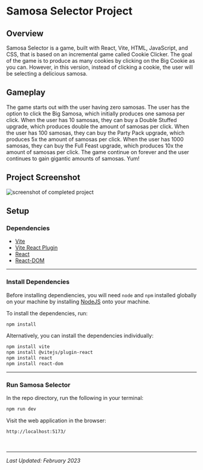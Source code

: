 # Samosa Selector Project

## Overview

Samosa Selector is a game, built with React, Vite, HTML, JavaScript, and CSS, that is based on an incremental game called Cookie Clicker. The goal of the game is to produce as many cookies by clicking on the Big Cookie as you can. However, in this version, instead of clicking a cookie, the user will be selecting a delicious samosa.



## Gameplay

The game starts out with the user having zero samosas. The user has the option to click the Big Samosa, which initially produces one samosa per click. When the user has 10 samosas, they can buy a Double Stuffed upgrade, which produces double the amount of samosas per click. When the user has 100 samosas, they can buy the Party Pack upgrade, which produces 5x the amount of samosas per click. When the user has 1000 samosas, they can buy the Full Feast upgrade, which produces 10x the amount of samosas per click. The game continue on forever and the user continues to gain gigantic amounts of samosas. Yum!


## Project Screenshot

![screenshot of completed project](http://g.recordit.co/1QAxMaxwBI.gif)

## Setup

### Dependencies

* [Vite](https://www.npmjs.com/package/vite)
* [Vite React Plugin](https://www.npmjs.com/package/@vitejs/plugin-react)
* [React](https://www.npmjs.com/package/react)
* [React-DOM](https://www.npmjs.com/package/react-dom)

---

### Install Dependencies

Before installing dependiencies, you will need `node` and `npm` installed globally on your machine by installing  [NodeJS](https://nodejs.org/en/download/) onto your machine.

To install the dependencies, run:

```sh
npm install
```

Alternatively, you can install the dependencies individually:

```sh
npm install vite
npm install @vitejs/plugin-react
npm install react
npm install react-dom
```

---

### Run Samosa Selector

In the repo directory, run the following in your terminal:

```sh
npm run dev

```

Visit the web application in the browser:

```html
http://localhost:5173/
```

<br/>

---
<!--

### Deploy Community Board

To deploy this application on Netlify, run the following in your terminal:
```sh
npm install
npm run build
```

Upload the generated `dist` file to Netflify at:
```html
https://app.netlify.com/drop
```
-->
*Last Updated: February 2023*
